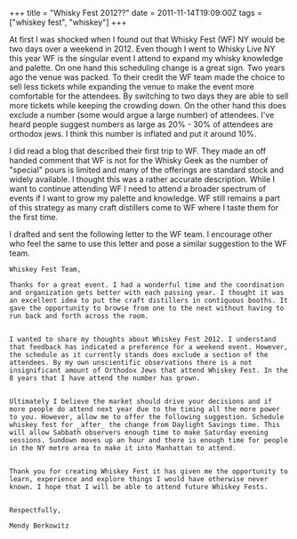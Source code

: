 +++
title = "Whisky Fest 2012??"
date = 2011-11-14T19:09:00Z
tags = ["whiskey fest", "whiskey"]
+++

At first I was shocked when I found out that Whisky Fest (WF) NY would be two days over a weekend in 2012. Even though I went to Whisky Live NY this year WF is the singular event I attend to expand my whisky knowledge and palette. On one hand this scheduling change is a great sign. Two years ago the venue was packed. To their credit the WF team made the choice to sell less tickets while expanding the venue to make the event more comfortable for the attendees. By switching to two days they are able to sell more tickets while keeping the crowding down. On the other hand this does exclude a number (some would argue a large number) of attendees. I've heard people suggest numbers as large as 20% - 30% of attendees are orthodox jews. I think this number is inflated and put it around 10%.


I did read a blog that described their first trip to WF. They made an off handed comment that WF is not for the Whisky Geek as the number of "special" pours is limited and many of the offerings are standard stock and widely available. I thought this was a rather accurate description. While I want to continue attending WF I need to attend a broader spectrum of events if I want to grow my palette and knowledge. WF still remains a part of this strategy as many craft distillers come to WF where I taste them for the first time.


I drafted and sent the following letter to the WF team. I encourage other who feel the same to use this letter and pose a similar suggestion to the WF team.

```
Whiskey Fest Team,

Thanks for a great event. I had a wonderful time and the coordination and organization gets better with each passing year. I thought it was an excellent idea to put the craft distillers in contiguous booths. It gave the opportunity to browse from one to the next without having to run back and forth across the room.


I wanted to share my thoughts about Whiskey Fest 2012. I understand that feedback has indicated a preference for a weekend event. However, the schedule as it currently stands does exclude a section of the attendees. By my own unscientific observations there is a not insignificant amount of Orthodox Jews that attend Whiskey Fest. In the 8 years that I have attend the number has grown.


Ultimately I believe the market should drive your decisions and if more people do attend next year due to the timing all the more power to you. However, allow me to offer the following suggestion. Schedule whiskey fest for _after_ the change from Daylight Savings time. This will allow Sabbath observers enough time to make Saturday evening sessions. Sundown moves up an hour and there is enough time for people in the NY metro area to make it into Manhattan to attend.


Thank you for creating Whiskey Fest it has given me the opportunity to learn, experience and explore things I would have otherwise never known. I hope that I will be able to attend future Whiskey Fests.


Respectfully,

Mendy Berkowitz
```